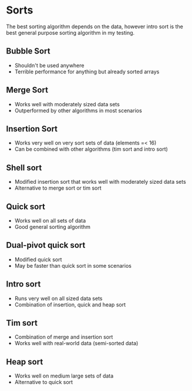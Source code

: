 # Sorts

The best sorting algorithm depends on the data, however intro sort is the best general purpose sorting algorithm in my
testing.

## Bubble Sort

- Shouldn't be used anywhere
- Terrible performance for anything but already sorted arrays

## Merge Sort

- Works well with moderately sized data sets
- Outperformed by other algorithms in most scenarios

## Insertion Sort

- Works very well on very sort sets of data (elements =< 16)
- Can be combined with other algorithms (tim sort and intro sort)

## Shell sort

- Modified insertion sort that works well with moderately sized data sets
- Alternative to merge sort or tim sort

## Quick sort

- Works well on all sets of data
- Good general sorting algorithm

## Dual-pivot quick sort

- Modified quick sort
- May be faster than quick sort in some scenarios

## Intro sort

- Runs very well on all sized data sets
- Combination of insertion, quick and heap sort

## Tim sort

- Combination of merge and insertion sort
- Works well with real-world data (semi-sorted data)

## Heap sort

- Works well on medium large sets of data
- Alternative to quick sort

